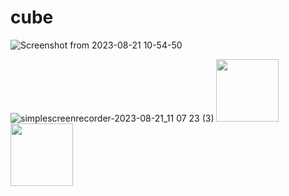 # cube
![Screenshot from 2023-08-21 10-54-50](https://github.com/GuillaumeSimonet17/cub3d/assets/84441663/d2d2d914-a9ba-4cc9-b4ab-03839d7fb2bf)

![simplescreenrecorder-2023-08-21_11 07 23 (3)](https://github.com/GuillaumeSimonet17/cub3d/assets/84441663/b487b74e-64de-4145-bb1f-16c41d605628)
<img src="https://github.com/GuillaumeSimonet17/cub3d/assets/84441663/b487b74e-64de-4145-bb1f-16c41d605628" width=100>
<img src="simplescreenrecorder-2023-08-21_11 07 23 (3)" width=100>
